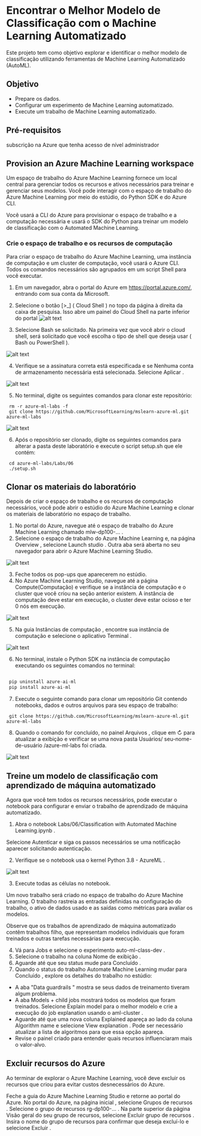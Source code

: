 # Encontrar o Melhor Modelo de Classificação com o Machine Learning Automatizado

Este projeto tem como objetivo explorar e identificar o melhor modelo de classificação utilizando ferramentas de Machine Learning Automatizado (AutoML).

## Objetivo

- Prepare os dados.
- Configurar um experimento de Machine Learning automatizado.
- Execute um trabalho de Machine Learning automatizado.

## Pré-requisitos

subscrição na Azure que tenha acesso de nível administrador

## Provision an Azure Machine Learning workspace

Um espaço de trabalho do Azure Machine Learning fornece um local central para gerenciar todos os recursos e ativos necessários para treinar e gerenciar seus modelos. Você pode interagir com o espaço de trabalho do Azure Machine Learning por meio do estúdio, do Python SDK e do Azure CLI.

Você usará a CLI do Azure para provisionar o espaço de trabalho e a computação necessária e usará o SDK do Python para treinar um modelo de classificação com o Automated Machine Learning.

### Crie o espaço de trabalho e os recursos de computação

Para criar o espaço de trabalho do Azure Machine Learning, uma instância de computação e um cluster de computação, você usará o Azure CLI. Todos os comandos necessários são agrupados em um script Shell para você executar.

1. Em um navegador, abra o portal do Azure em https://portal.azure.com/, entrando com sua conta da Microsoft.


2. Selecione o botão [>_] ( Cloud Shell ) no topo da página à direita da caixa de pesquisa. Isso abre um painel do Cloud Shell na parte inferior do portal
![alt text][shell]

[shell]: https://github.com/David8Fernando/Encontrar-o-melhor-modelo-de-classifica--o-com-o-Machine-Learning-Automatizado/blob/b77d81da8cc517b0a911c9c4596af15f2189ab74/img/shell.png "Shell"

3. Selecione Bash se solicitado. Na primeira vez que você abrir o cloud shell, será solicitado que você escolha o tipo de shell que deseja usar ( Bash ou PowerShell ).

![alt text][bash]

[bash]: https://github.com/David8Fernando/Encontrar-o-melhor-modelo-de-classifica--o-com-o-Machine-Learning-Automatizado/blob/main/img/bash.png "Bash"

4. Verifique se a assinatura correta está especificada e se Nenhuma conta de armazenamento necessária está selecionada. Selecione Aplicar .

![alt text][guiashell]

[guiashell]: https://github.com/David8Fernando/Encontrar-o-melhor-modelo-de-classifica--o-com-o-Machine-Learning-Automatizado/blob/main/img/guiashell.png "Guia Shell"

5. No terminal, digite os seguintes comandos para clonar este repositório:

```
 rm -r azure-ml-labs -f
 git clone https://github.com/MicrosoftLearning/mslearn-azure-ml.git azure-ml-labs
```
![alt text][imagem1]

[imagem1]: https://github.com/David8Fernando/Encontrar-o-melhor-modelo-de-classifica--o-com-o-Machine-Learning-Automatizado/blob/main/img/shell1.png "Guia Shell1"


6. Após o repositório ser clonado, digite os seguintes comandos para alterar a pasta deste laboratório e execute o script setup.sh que ele contém:
```
 cd azure-ml-labs/Labs/06
 ./setup.sh
```

## Clonar os materiais do laboratório
Depois de criar o espaço de trabalho e os recursos de computação necessários, você pode abrir o estúdio do Azure Machine Learning e clonar os materiais de laboratório no espaço de trabalho.

1. No portal do Azure, navegue até o espaço de trabalho do Azure Machine Learning chamado mlw-dp100-… .
2. Selecione o espaço de trabalho do Azure Machine Learning e, na página Overview , selecione Launch studio . Outra aba será aberta no seu navegador para abrir o Azure Machine Learning Studio.

![alt text][imagem2]

[imagem2]: https://github.com/David8Fernando/Encontrar-o-melhor-modelo-de-classifica--o-com-o-Machine-Learning-Automatizado/blob/main/img/mlw-dp100.png "Azure Machine Learning"

3. Feche todos os pop-ups que aparecerem no estúdio.
4. No Azure Machine Learning Studio, navegue até a página Compute(Computação) e verifique se a instância de computação e o cluster que você criou na seção anterior existem. A instância de computação deve estar em execução, o cluster deve estar ocioso e ter 0 nós em execução.

![alt text][imagem3]

[imagem3]: https://github.com/David8Fernando/Encontrar-o-melhor-modelo-de-classifica--o-com-o-Machine-Learning-Automatizado/blob/main/img/computacao.png "Computação - Compute"

5. Na guia Instâncias de computação , encontre sua instância de computação e selecione o aplicativo Terminal .

![alt text][imagem4]

[imagem4]: https://github.com/David8Fernando/Encontrar-o-melhor-modelo-de-classifica--o-com-o-Machine-Learning-Automatizado/blob/main/img/Terminal.png "Terminal"


6. No terminal, instale o Python SDK na instância de computação executando os seguintes comandos no terminal:

```python

 pip uninstall azure-ai-ml
 pip install azure-ai-ml

 ```


 7. Execute o seguinte comando para clonar um repositório Git contendo notebooks, dados e outros arquivos para seu espaço de trabalho:

 ```
  git clone https://github.com/MicrosoftLearning/mslearn-azure-ml.git azure-ml-labs

 ```

8. Quando o comando for concluído, no painel Arquivos , clique em ↻ para atualizar a exibição e verificar se uma nova pasta Usuários/ seu-nome-de-usuário /azure-ml-labs foi criada.

![alt text][imagem5]

[imagem5]: https://github.com/David8Fernando/Encontrar-o-melhor-modelo-de-classifica--o-com-o-Machine-Learning-Automatizado/blob/main/img/azure-ml-labs.png "Pasta azure-ml-labs"



## Treine um modelo de classificação com aprendizado de máquina automatizado

Agora que você tem todos os recursos necessários, pode executar o notebook para configurar e enviar o trabalho de aprendizado de máquina automatizado.

1. Abra o notebook Labs/06/Classification with Automated Machine Learning.ipynb .

Selecione Autenticar e siga os passos necessários se uma notificação aparecer solicitando autenticação.

2. Verifique se o notebook usa o kernel Python 3.8 - AzureML .

![alt text][imagem6]

[imagem6]: https://github.com/David8Fernando/Encontrar-o-melhor-modelo-de-classifica--o-com-o-Machine-Learning-Automatizado/blob/main/img/mlJupyter.png "Treinando o modelo de Classificação com Auto ML"



3. Execute todas as células no notebook.

Um novo trabalho será criado no espaço de trabalho do Azure Machine Learning. O trabalho rastreia as entradas definidas na configuração do trabalho, o ativo de dados usado e as saídas como métricas para avaliar os modelos.

Observe que os trabalhos de aprendizado de máquina automatizado contêm trabalhos filho, que representam modelos individuais que foram treinados e outras tarefas necessárias para execução.

4. Vá para Jobs e selecione o experimento auto-ml-class-dev .
5. Selecione o trabalho na coluna Nome de exibição .
6. Aguarde até que seu status mude para Concluído .
7. Quando o status do trabalho Automate Machine Learning mudar para Concluído , explore os detalhes do trabalho no estúdio:
* A aba "Data guardrails " mostra se seus dados de treinamento tiveram algum problema.
* A aba Models + child jobs mostrará todos os modelos que foram treinados. Selecione Explain model para o melhor modelo e crie a execução do job explanation usando o aml-cluster .
* Aguarde até que uma nova coluna Explained apareça ao lado da coluna Algorithm name e selecione View explanation . Pode ser necessário atualizar a lista de algoritmos para que essa opção apareça.
* Revise o painel criado para entender quais recursos influenciaram mais o valor-alvo.


## Excluir recursos do Azure
Ao terminar de explorar o Azure Machine Learning, você deve excluir os recursos que criou para evitar custos desnecessários do Azure.

Feche a guia do Azure Machine Learning Studio e retorne ao portal do Azure.
No portal do Azure, na página inicial , selecione Grupos de recursos .
Selecione o grupo de recursos rg-dp100-… .
Na parte superior da página Visão geral do seu grupo de recursos, selecione Excluir grupo de recursos .
Insira o nome do grupo de recursos para confirmar que deseja excluí-lo e selecione Excluir .